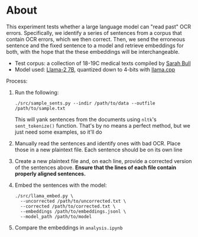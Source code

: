 About
=====

This experiment tests whether a large language model can "read past" OCR
errors. Specifically, we identify a series of sentences from a corpus that
contain OCR errors, which we then correct. Then, we send the erroneous sentence
and the fixed sentence to a model and retrieve embeddings for both, with the
hope that the these embeddings will be interchangeable.

+ Test corpus: a collection of 18-19C medical texts compiled by [Sarah
  Bull][sarah]
+ Model used: [Llama-2 7B][llm], quantized down to 4-bits with [llama.cpp][lccp]

[sarah]: https://www.torontomu.ca/english/about-us/faculty-and-staff/faculty/bull-sarah/
[llm]: https://huggingface.co/meta-llama/Llama-2-70b
[lccp]: https://github.com/ggerganov/llama.cpp

Process:

1. Run the following:
   ```
   ./src/sample_sents.py --indir /path/to/data --outfile /path/to/sample.txt
   ```
   This will yank sentences from the documents using `nltk`'s `sent_tokenize()`
   function. That's by no means a perfect method, but we just need some
   examples, so it'll do

2. Manually read the sentences and identify ones with bad OCR. Place those in a
   new plaintext file. Each sentence should be on its own line

3. Create a new plaintext file and, on each line, provide a corrected version
   of the sentences above. **Ensure that the lines of each file contain
   properly aligned sentences.**

4. Embed the sentences with the model:
   ```
   ./src/llama_embed.py \
     --uncorrected /path/to/uncorrected.txt \
     --corrected /path/to/corrected.txt \
     --embeddings /path/to/embeddings.jsonl \
     --model_path /path/to/model
   ```

5. Compare the embeddings in `analysis.ipynb`
